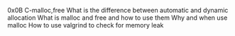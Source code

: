 0x0B C-malloc,free
What is the difference between automatic and dynamic allocation
What is malloc and free and how to use them
Why and when use malloc
How to use valgrind to check for memory leak
